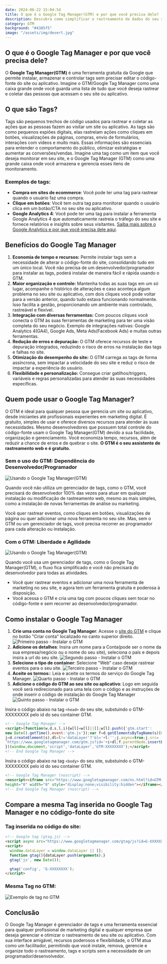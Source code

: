 ```yaml
---
date: 2024-06-22 15:04:54
title: O que é o Google Tag Manager(GTM) e por que você precisa dele?
description: Descubra como simplificar o rastreamento de dados do seu site ou aplicativo de maneira gratuita com o Google Tag Manager(GTM). Entenda por que o GTM é essencial para otimizar suas estratégias de marketing online.
category: GTM
background: "#4385f5"
image: "/assets/img/desert.jpg"
---
```


## O que é o Google Tag Manager e por que você precisa dele?

O **Google Tag Manager(GTM)** é uma ferramenta gratuita da Google que permite instalar, armazenar e controlar tags sem precisar editar o código-fonte do site ou aplicativo. Imagine o GTM/Google Tag Manager como uma caixa grande onde você guarda uma lista de tudo que você deseja rastrear e coletar das pessoas que acessam o seu site ou aplicativo. 

## O que são Tags? 
Tags são pequenos trechos de código usados para rastrear e coletar as ações que as pessoas fazem ao visitar um site ou aplicativo. As tags são como pequenos espiões digitais, elas rastreiam ações como cliques em botões, visualizações de páginas, compras, envio de formulários, interações com vídeos e muito mais. Essas informações são essenciais para entender o comportamento do público, otimizar estratégias e aumentar as conversões/vendas. 
Imagine uma tag como um item que você deseja monitorar em seu site, e o Google Tag Manager (GTM) como uma grande caixa onde você armazena e gerencia esses itens de monitoramento.

### Exemplos de tags:
- **Compra em sites de ecommerce**: Você pode ter uma tag para rastrear quando o usuário faz uma compra.
-  **Clique em botões**: Você tem outra tag para monitorar quando o usuário clica em um botão/CTA no seu site ou aplicativo.
- **Google Analytics 4**: Você pode ter uma tag para instalar a ferramenta Google Analytics 4 que automaticamente rastreia o tráfego do seu site e fornece relatórios e insights sobre seus visitantes. [Saiba mais sobre o Google Analytics e por que você precisa dele aqui](/o-que-e-o-google-analytics-4-porque-voce-precisa-dele/).

## Benefícios do Google Tag Manager

1. **Economia de tempo e recursos:** Permite instalar tags sem a necessidade de alterar o código-fonte do site, consolidando tudo em um único local. Você não precisa de um desenvolvedor/programador para instalar as tags, poderá instalar de maneira fácil e rápida usando o GTM.
2. **Maior organização e controle:** Mantenha todas as suas tags em um só lugar, acompanhe o histórico de alterações e caso aconteça algum problema no seu site ou aplicativo, com dois cliques você pode voltar para a versão anterior, quando tudo estava funcionando normalmente. Isso facilita a gestão, proporcionando um ambiente mais controlado, rastreável e flexível.
3. **Integração com diversas ferramentas:** Com poucos cliques você conecta o GTM às suas ferramentas de marketing para ter uma visão completa do seu negócio. Exemplo de integrações nativas: Google Analytics 4(GA4), Google Ads, Meta Ads(Facebook Ads) e muitas outras ferramentas. 
4. **Redução de erros e depuração:** O GTM oferece recursos de teste e depuração integrados, reduzindo o risco de erros na instalação das tags e falhas no site.
5. **Otimização do desempenho do site:** O GTM carrega as tags de forma assíncrona, sem impactar a velocidade do seu site e reduz o risco de impactar a experiência do usuário.
6. **Flexibilidade e personalização:** Consegue criar gatilhos/triggers, variáveis e regras personalizadas para atender às suas necessidades específicas.

## Quem pode usar o Google Tag Manager?

O GTM é ideal para qualquer pessoa que gerencia um site ou aplicativo, desde iniciantes até profissionais experientes em marketing digital. É gratuito, simples de usar e oferece diversos recursos para atender às suas necessidades.
Mesmo desenvolvedores que possuem total controle do código-fonte usam o Google Tag Manager(GTM) devido a sua facilidade, organização e gerenciamento. Você economiza tempo, recursos, além de reduzir a chance de erros e de quebrar o site. 
**O GTM é o seu assistente de rastreamento web e é gratuito.**

### Sem o uso do GTM: Dependência do Desenvolvedor/Programador

![Usando o Google Tag Manager(GTM)](../static/assets/img/gtm/sem-o-google-tag-manager-ga4.png)

Quando você não utiliza um gerenciador de tags, como o GTM, você precisará do desenvolvedor 100% das vezes para atuar em qualquer instalação ou modificação de rastreamento web, mesmo as mais simples, como a instalação de novas ferramentas de análise ou marketing. 



Você quer rastrear eventos, como cliques em botões, visualizações de página ou quer adicionar uma nova ferramenta no seu site. Mas, sem o GTM ou um gerenciador de tags, você precisa recorrer ao programador para cada alteração ou instalação. 


### Com o GTM: Liberdade e Agilidade

![Usando o Google Tag Manager(GTM)](../static/assets/img/gtm/uso-do-google-tag-manager-ga4.png)

Quando você usa um gerenciador de tags, como o Google Tag Manager(GTM), o fluxo fica simplificado e você não precisará do desenvolvedor para todas as atividades.

- Você quer rastrear eventos e adicionar uma nova ferramenta de marketing no seu site, e agora tem um ferramenta gratuita e poderosa à disposição. 
- Você acessa o GTM e cria uma tag com poucos cliques sem tocar no código-fonte e sem recorrer ao desenvolvedor/programador.

## Como instalar o Google Tag Manager

1. **Crie uma conta no Google Tag Manager**: Acesse o [site do GTM](https://tagmanager.google.com/) e clique no botão "Criar conta" localizado no canto superior direito.
   ![Primeiro passo - Instalar o GTM](../static/assets/img/gtm/instalar-o-gtm-passo-1.png)
2. **Adicione os detalhes**: Insira um nome para a Conta(pode ser o nome da sua empresa/negócio ou o nome do seu site), seleciona o país e depois insira a url do seu site.
   ![Segundo passo - Instalar o GTM](../static/assets/img/gtm/instalar-o-gtm-passo-2.png)
3. **Selecione o tipo de container**: Selecione "Web" caso deseje rastrear eventos para o seu site.
   ![Terceiro passo - Instalar o GTM](../static/assets/img/gtm/instalar-o-gtm-passo-3.png)
4. **Aceite os termos:**: Leia e aceite os termos do serviço do Google Tag Manager.
   ![Quarto passo - Instalar o GTM](../static/assets/img/gtm/instalar-o-gtm-passo-4.png)
5. **Adicione o código do GTM ao seu site ou aplicativo**: Logo em seguida você será redirecionado para uma tela com o código e as instruções de onde inserir o código de instalação do Google Tag Manager
   ![Quinto passo - Instalar o GTM](../static/assets/img/gtm/instalar-o-gtm-passo-5.png)

Insira o código abaixo na tag  `<head>` do seu site, substuindo o GTM-XXXXXXXX pelo id do seu container GTM.

```html
<!-- Google Tag Manager -->
<script>(function(w,d,s,l,i){w[l]=w[l]||[];w[l].push({'gtm.start':
new Date().getTime(),event:'gtm.js'});var f=d.getElementsByTagName(s)[0],
j=d.createElement(s),dl=l!='dataLayer'?'&l='+l:'';j.async=true;j.src=
'https://www.googletagmanager.com/gtm.js?id='+i+dl;f.parentNode.insertBefore(j,f);
})(window,document,'script','dataLayer','GTM-XXXXXXXX');</script>
<!-- End Google Tag Manager -->
```

Insira o código abaixo na tag `<body>` do seu site, substuindo o GTM-XXXXXXXX pelo id do seu container GTM.

```html
<!-- Google Tag Manager (noscript) -->
<noscript><iframe src="https://www.googletagmanager.com/ns.html?id=GTM-XXXXXXXX"
height="0" width="0" style="display:none;visibility:hidden"></iframe></noscript>
<!-- End Google Tag Manager (noscript) -->
```

## Compare a mesma Tag inserida no Google Tag Manager e no código-fonte do site

### Tag inserida no código do site:

```html
<!-- Google tag (gtag.js) -->
<script async src="https://www.googletagmanager.com/gtag/js?id=G-XXXXXXXX"></script>
<script>
  window.dataLayer = window.dataLayer || [];
  function gtag(){dataLayer.push(arguments);}
  gtag('js', new Date());

  gtag('config', 'G-XXXXXXXX');
</script>
```
### Mesma Tag no GTM:
![Exemplo de tag no GTM](../static/assets/img/gtm/gtm-tag-example-1.png)



## Conclusão
O Google Tag Manager é gerenciador de tags e uma ferramenta essencial para qualquer profissional de marketing digital e qualquer empresa que deseja gerenciar e otimizar o rastreamento de seu site ou aplicativo. Com sua interface amigável, recursos poderosos e flexibilidade, o GTM atua como um facilitador, permitindo que você instale, remova, gerencie e organize todo o rastreamento, tags e scripts sem a necessidade de um programador/desenvolvedor.